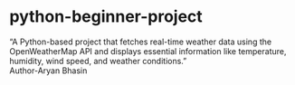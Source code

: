# python-beginner-project
“A Python-based project that fetches real-time weather data using the OpenWeatherMap API and displays essential information like temperature, humidity, wind speed, and weather conditions.”
<br>
Author-Aryan Bhasin
